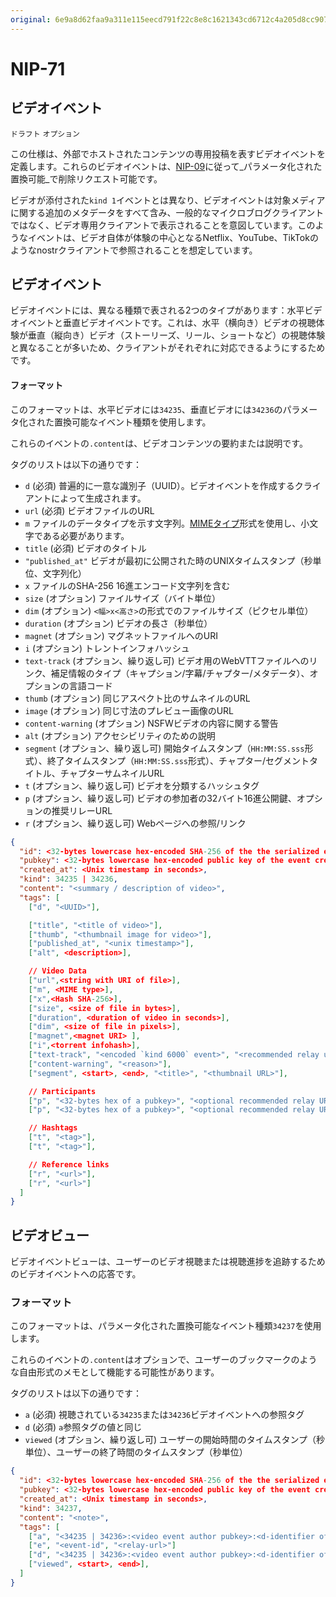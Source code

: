 ```yaml
---
original: 6e9a8d62faa9a311e115eecd791f22c8e8c1621343cd6712c4a205d8cc907762
---
```


NIP-71
======

ビデオイベント
---------------

`ドラフト` `オプション`

この仕様は、外部でホストされたコンテンツの専用投稿を表すビデオイベントを定義します。これらのビデオイベントは、[NIP-09](09.md)に従って_パラメータ化された置換可能_で削除リクエスト可能です。

ビデオが添付された`kind 1`イベントとは異なり、ビデオイベントは対象メディアに関する追加のメタデータをすべて含み、一般的なマイクロブログクライアントではなく、ビデオ専用クライアントで表示されることを意図しています。このようなイベントは、ビデオ自体が体験の中心となるNetflix、YouTube、TikTokのようなnostrクライアントで参照されることを想定しています。

## ビデオイベント

ビデオイベントには、異なる種類で表される2つのタイプがあります：水平ビデオイベントと垂直ビデオイベントです。これは、水平（横向き）ビデオの視聴体験が垂直（縦向き）ビデオ（ストーリーズ、リール、ショートなど）の視聴体験と異なることが多いため、クライアントがそれぞれに対応できるようにするためです。

#### フォーマット

このフォーマットは、水平ビデオには`34235`、垂直ビデオには`34236`のパラメータ化された置換可能なイベント種類を使用します。

これらのイベントの`.content`は、ビデオコンテンツの要約または説明です。

タグのリストは以下の通りです：
* `d` (必須) 普遍的に一意な識別子（UUID）。ビデオイベントを作成するクライアントによって生成されます。
* `url` (必須) ビデオファイルのURL
* `m` ファイルのデータタイプを示す文字列。[MIMEタイプ](https://developer.mozilla.org/en-US/docs/Web/HTTP/Basics_of_HTTP/MIME_types/Common_types)形式を使用し、小文字である必要があります。
* `title` (必須) ビデオのタイトル
* `"published_at"` ビデオが最初に公開された時のUNIXタイムスタンプ（秒単位、文字列化）
* `x` ファイルのSHA-256 16進エンコード文字列を含む
* `size` (オプション) ファイルサイズ（バイト単位）
* `dim` (オプション) `<幅>x<高さ>`の形式でのファイルサイズ（ピクセル単位）
* `duration` (オプション) ビデオの長さ（秒単位）
* `magnet` (オプション) マグネットファイルへのURI
* `i` (オプション) トレントインフォハッシュ
* `text-track` (オプション、繰り返し可) ビデオ用のWebVTTファイルへのリンク、補足情報のタイプ（キャプション/字幕/チャプター/メタデータ）、オプションの言語コード
* `thumb` (オプション) 同じアスペクト比のサムネイルのURL
* `image` (オプション) 同じ寸法のプレビュー画像のURL
* `content-warning` (オプション) NSFWビデオの内容に関する警告
* `alt` (オプション) アクセシビリティのための説明
* `segment` (オプション、繰り返し可) 開始タイムスタンプ（`HH:MM:SS.sss`形式）、終了タイムスタンプ（`HH:MM:SS.sss`形式）、チャプター/セグメントタイトル、チャプターサムネイルURL
* `t` (オプション、繰り返し可) ビデオを分類するハッシュタグ
* `p` (オプション、繰り返し可) ビデオの参加者の32バイト16進公開鍵、オプションの推奨リレーURL
* `r` (オプション、繰り返し可) Webページへの参照/リンク

```json
{
  "id": <32-bytes lowercase hex-encoded SHA-256 of the the serialized event data>,
  "pubkey": <32-bytes lowercase hex-encoded public key of the event creator>,
  "created_at": <Unix timestamp in seconds>,
  "kind": 34235 | 34236,
  "content": "<summary / description of video>",
  "tags": [
    ["d", "<UUID>"],

    ["title", "<title of video>"],
    ["thumb", "<thumbnail image for video>"],
    ["published_at", "<unix timestamp>"],
    ["alt", <description>],

    // Video Data
    ["url",<string with URI of file>],
    ["m", <MIME type>],
    ["x",<Hash SHA-256>],
    ["size", <size of file in bytes>],
    ["duration", <duration of video in seconds>],
    ["dim", <size of file in pixels>],
    ["magnet",<magnet URI> ],
    ["i",<torrent infohash>],
    ["text-track", "<encoded `kind 6000` event>", "<recommended relay urls>"],
    ["content-warning", "<reason>"],
    ["segment", <start>, <end>, "<title>", "<thumbnail URL>"],

    // Participants
    ["p", "<32-bytes hex of a pubkey>", "<optional recommended relay URL>"],
    ["p", "<32-bytes hex of a pubkey>", "<optional recommended relay URL>"],

    // Hashtags
    ["t", "<tag>"],
    ["t", "<tag>"],

    // Reference links
    ["r", "<url>"],
    ["r", "<url>"]
  ]
}
```

## ビデオビュー

ビデオイベントビューは、ユーザーのビデオ視聴または視聴進捗を追跡するためのビデオイベントへの応答です。

### フォーマット

このフォーマットは、パラメータ化された置換可能なイベント種類`34237`を使用します。

これらのイベントの`.content`はオプションで、ユーザーのブックマークのような自由形式のメモとして機能する可能性があります。

タグのリストは以下の通りです：
* `a` (必須) 視聴されている`34235`または`34236`ビデオイベントへの参照タグ
* `d` (必須) `a`参照タグの値と同じ
* `viewed` (オプション、繰り返し可) ユーザーの開始時間のタイムスタンプ（秒単位）、ユーザーの終了時間のタイムスタンプ（秒単位）

```json
{
  "id": <32-bytes lowercase hex-encoded SHA-256 of the the serialized event data>,
  "pubkey": <32-bytes lowercase hex-encoded public key of the event creator>,
  "created_at": <Unix timestamp in seconds>,
  "kind": 34237,
  "content": "<note>",
  "tags": [
    ["a", "<34235 | 34236>:<video event author pubkey>:<d-identifier of video event>", "<optional relay url>"],
    ["e", "<event-id", "<relay-url>"]
    ["d", "<34235 | 34236>:<video event author pubkey>:<d-identifier of video event>"],
    ["viewed", <start>, <end>],
  ]
}
```